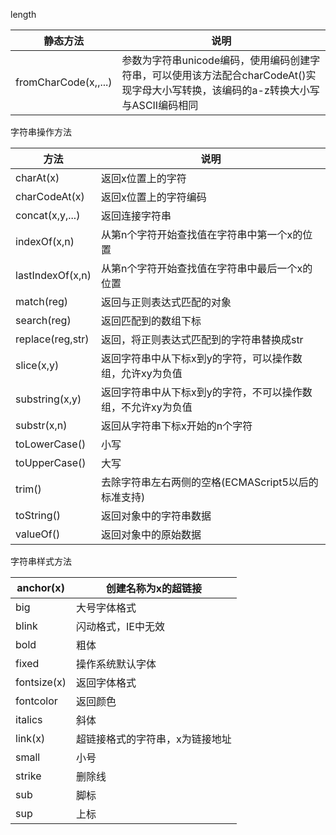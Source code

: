 length

| 静态方法                 | 说明                                                                              |
| -------------------- | ------------------------------------------------------------------------------- |
| fromCharCode(x,,...) | 参数为字符串unicode编码，使用编码创建字符串，可以使用该方法配合charCodeAt()实现字母大小写转换，该编码的a-z转换大小写与ASCII编码相同 |

字符串操作方法

| 方法               | 说明                               |
| ---------------- | -------------------------------- |
| charAt(x)        | 返回x位置上的字符                        |
| charCodeAt(x)    | 返回x位置上的字符编码                      |
| concat(x,y,...)  | 返回连接字符串                          |
| indexOf(x,n)     | 从第n个字符开始查找值在字符串中第一个x的位置          |
| lastIndexOf(x,n) | 从第n个字符开始查找值在字符串中最后一个x的位置         |
| match(reg)       | 返回与正则表达式匹配的对象                    |
| search(reg)      | 返回匹配到的数组下标                       |
| replace(reg,str) | 返回，将正则表达式匹配到的字符串替换成str           |
| slice(x,y)       | 返回字符串中从下标x到y的字符，可以操作数组，允许xy为负值   |
| substring(x,y)   | 返回字符串中从下标x到y的字符，不可以操作数组，不允许xy为负值 |
| substr(x,n)      | 返回从字符串下标x开始的n个字符                 |
| toLowerCase()    | 小写                               |
| toUpperCase()    | 大写                               |
| trim()           | 去除字符串左右两侧的空格(ECMAScript5以后的标准支持) |
| toString()       | 返回对象中的字符串数据                      |
| valueOf()        | 返回对象中的原始数据                       |
字符串样式方法

| anchor(x)   | 创建名称为x的超链接       |
| ----------- | ---------------- |
| big         | 大号字体格式           |
| blink       | 闪动格式，IE中无效       |
| bold        | 粗体               |
| fixed       | 操作系统默认字体         |
| fontsize(x) | 返回字体格式           |
| fontcolor   | 返回颜色             |
| italics     | 斜体               |
| link(x)     | 超链接格式的字符串，x为链接地址 |
| small       | 小号               |
| strike      | 删除线              |
| sub         | 脚标               |
| sup         | 上标               |
